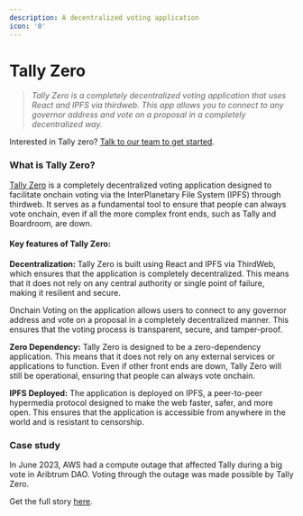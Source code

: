 ```yaml
---
description: A decentralized voting application
icon: '0'
---
```


# Tally Zero



> _Tally Zero is a completely decentralized voting application that uses React and IPFS via thirdweb. This app allows you to connect to any governor address and vote on a proposal in a completely decentralized way._

Interested in Tally zero? [Talk to our team to get started](http://tally.xyz/contact).

### What is Tally Zero?

[Tally Zero](https://zero.tally.xyz) is a completely decentralized voting application designed to facilitate onchain voting via the InterPlanetary File System (IPFS) through thirdweb. It serves as a fundamental tool to ensure that people can always vote onchain, even if all the more complex front ends, such as Tally and Boardroom, are down.&#x20;

#### Key features of Tally Zero:

**Decentralization:** Tally Zero is built using React and IPFS via ThirdWeb, which ensures that the application is completely decentralized. This means that it does not rely on any central authority or single point of failure, making it resilient and secure.

Onchain Voting on the application allows users to connect to any governor address and vote on a proposal in a completely decentralized manner. This ensures that the voting process is transparent, secure, and tamper-proof.

**Zero Dependency:** Tally Zero is designed to be a zero-dependency application. This means that it does not rely on any external services or applications to function. Even if other front ends are down, Tally Zero will still be operational, ensuring that people can always vote onchain.

**IPFS Deployed:** The application is deployed on IPFS, a peer-to-peer hypermedia protocol designed to make the web faster, safer, and more open. This ensures that the application is accessible from anywhere in the world and is resistant to censorship.

### Case study

In June 2023, AWS had a compute outage that affected Tally during a big vote in Aribtrum DAO. Voting through the outage was made possible by Tally Zero.

Get the full story [here](https://twitter.com/DennisonBertram/status/1668703186943705089?s=20).

